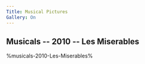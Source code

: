 ```yaml
---
Title: Musical Pictures
Gallery: On
---
```

## Musicals -- 2010 -- Les Miserables

%musicals-2010-Les-Miserables%
